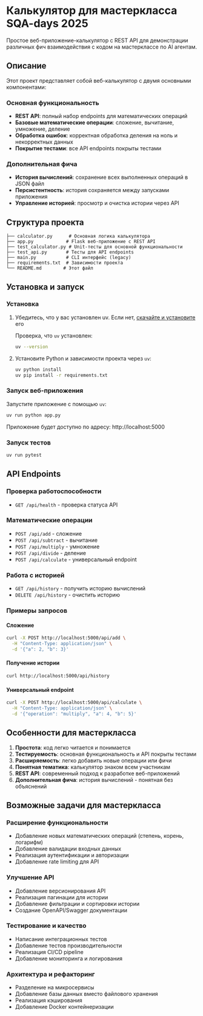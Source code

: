 # Калькулятор для мастеркласса SQA-days 2025

Простое веб-приложение-калькулятор с REST API для демонстрации различных фич взаимодействия с кодом на мастерклассе по AI агентам.

## Описание

Этот проект представляет собой веб-калькулятор с двумя основными компонентами:

### Основная функциональность
- **REST API**: полный набор endpoints для математических операций
- **Базовые математические операции**: сложение, вычитание, умножение, деление
- **Обработка ошибок**: корректная обработка деления на ноль и некорректных данных
- **Покрытие тестами**: все API endpoints покрыты тестами

### Дополнительная фича
- **История вычислений**: сохранение всех выполненных операций в JSON файл
- **Персистентность**: история сохраняется между запусками приложения
- **Управление историей**: просмотр и очистка истории через API

## Структура проекта

```
├── calculator.py      # Основная логика калькулятора
├── app.py            # Flask веб-приложение с REST API
├── test_calculator.py # Unit-тесты для основной функциональности
├── test_api.py       # Тесты для API endpoints
├── main.py           # CLI интерфейс (legacy)
├── requirements.txt  # Зависимости проекта
└── README.md        # Этот файл
```

## Установка и запуск

### Установка

1. Убедитесь, что у вас установлен uv. Если нет, [скачайте и установите](https://docs.astral.sh/uv/getting-started/installation/) его

    Проверка, что `uv` установлен:
   ```bash
   uv --version
   ```

2. Установите Python и зависимости проекта через `uv`:
   ```bash
   uv python install
   uv pip install -r requirements.txt
   ```

### Запуск веб-приложения

Запустите приложение с помощью `uv`:
```bash
uv run python app.py
```

Приложение будет доступно по адресу: http://localhost:5000

### Запуск тестов
```bash
uv run pytest
```

## API Endpoints

### Проверка работоспособности
- `GET /api/health` - проверка статуса API

### Математические операции
- `POST /api/add` - сложение
- `POST /api/subtract` - вычитание  
- `POST /api/multiply` - умножение
- `POST /api/divide` - деление
- `POST /api/calculate` - универсальный endpoint

### Работа с историей
- `GET /api/history` - получить историю вычислений
- `DELETE /api/history` - очистить историю

### Примеры запросов

#### Сложение
```bash
curl -X POST http://localhost:5000/api/add \
  -H "Content-Type: application/json" \
  -d '{"a": 2, "b": 3}'
```

#### Получение истории
```bash
curl http://localhost:5000/api/history
```

#### Универсальный endpoint
```bash
curl -X POST http://localhost:5000/api/calculate \
  -H "Content-Type: application/json" \
  -d '{"operation": "multiply", "a": 4, "b": 5}'
```

## Особенности для мастеркласса

1. **Простота**: код легко читается и понимается
2. **Тестируемость**: основная функциональность и API покрыты тестами
3. **Расширяемость**: легко добавить новые операции или фичи
4. **Понятная тематика**: калькулятор знаком всем участникам
5. **REST API**: современный подход к разработке веб-приложений
6. **Дополнительная фича**: история вычислений - понятная без объяснений

## Возможные задачи для мастеркласса

### Расширение функциональности
- Добавление новых математических операций (степень, корень, логарифм)
- Добавление валидации входных данных
- Реализация аутентификации и авторизации
- Добавление rate limiting для API

### Улучшение API
- Добавление версионирования API
- Реализация пагинации для истории
- Добавление фильтрации и сортировки истории
- Создание OpenAPI/Swagger документации

### Тестирование и качество
- Написание интеграционных тестов
- Добавление тестов производительности
- Реализация CI/CD pipeline
- Добавление мониторинга и логирования

### Архитектура и рефакторинг
- Разделение на микросервисы
- Добавление базы данных вместо файлового хранения
- Реализация кэширования
- Добавление Docker контейнеризации
